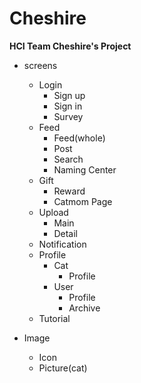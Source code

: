 # Cheshire
**HCI Team Cheshire's Project**

- screens
    - Login
      - Sign up
      - Sign in
      - Survey
    - Feed
      - Feed(whole)
      - Post
      - Search
      - Naming Center
    - Gift
      - Reward
      - Catmom Page
    - Upload
      - Main
      - Detail
    - Notification
    - Profile
      - Cat
        - Profile
      - User
        - Profile
        - Archive
    - Tutorial

- Image
  - Icon
  - Picture(cat)